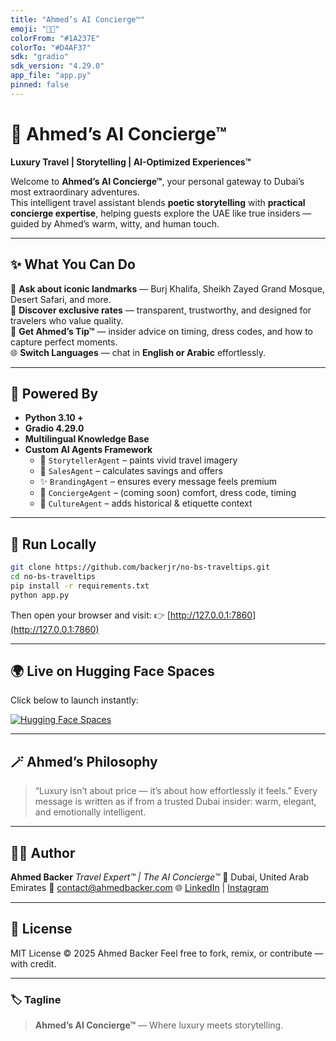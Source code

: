 ```yaml
---
title: "Ahmed’s AI Concierge™"
emoji: "🐪✨"
colorFrom: "#1A237E"
colorTo: "#D4AF37"
sdk: "gradio"
sdk_version: "4.29.0"
app_file: "app.py"
pinned: false
---
```


# 💼 Ahmed’s AI Concierge™

**Luxury Travel | Storytelling | AI-Optimized Experiences™**

Welcome to **Ahmed’s AI Concierge™**, your personal gateway to Dubai’s most extraordinary adventures.  
This intelligent travel assistant blends **poetic storytelling** with **practical concierge expertise**, helping guests explore the UAE like true insiders — guided by Ahmed’s warm, witty, and human touch.

---

## ✨ What You Can Do

🕌 **Ask about iconic landmarks** — Burj Khalifa, Sheikh Zayed Grand Mosque, Desert Safari, and more.  
💎 **Discover exclusive rates** — transparent, trustworthy, and designed for travelers who value quality.  
📸 **Get Ahmed’s Tip™** — insider advice on timing, dress codes, and how to capture perfect moments.  
🌐 **Switch Languages** — chat in **English or Arabic** effortlessly.

---

## 🧠 Powered By

- **Python 3.10 +**
- **Gradio 4.29.0**
- **Multilingual Knowledge Base**
- **Custom AI Agents Framework**
  - 📝 `StorytellerAgent` – paints vivid travel imagery  
  - 💼 `SalesAgent` – calculates savings and offers  
  - ✨ `BrandingAgent` – ensures every message feels premium  
  - 🧭 `ConciergeAgent` – (coming soon) comfort, dress code, timing  
  - 🕌 `CultureAgent` – adds historical & etiquette context  

---

## 🚀 Run Locally

```bash
git clone https://github.com/backerjr/no-bs-traveltips.git
cd no-bs-traveltips
pip install -r requirements.txt
python app.py
````

Then open your browser and visit:
👉 [http://127.0.0.1:7860](http://127.0.0.1:7860)

---

## 🌍 Live on Hugging Face Spaces

Click below to launch instantly:

[![Hugging Face Spaces](https://img.shields.io/badge/🚀_Launch_on_Hugging_Face-FFD21E?style=for-the-badge\&logo=huggingface\&logoColor=black)](https://huggingface.co/spaces/ahmedjrr/ahmed-ai-concierge)

---

## 🪄 Ahmed’s Philosophy

> “Luxury isn’t about price — it’s about how effortlessly it feels.”
> Every message is written as if from a trusted Dubai insider: warm, elegant, and emotionally intelligent.

---

## 👨‍💼 Author

**Ahmed Backer**
*Travel Expert™ | The AI Concierge™*
📍 Dubai, United Arab Emirates
📧 [contact@ahmedbacker.com](mailto:contact@ahmedbacker.com)
🌐 [LinkedIn](https://www.linkedin.com/in/ahmedbacker) | [Instagram](https://instagram.com/ahmed.backer)

---

## 🧾 License

MIT License © 2025 Ahmed Backer
Feel free to fork, remix, or contribute —with credit.

---

### 🏷️ Tagline

> **Ahmed’s AI Concierge™** — Where luxury meets storytelling.

```
